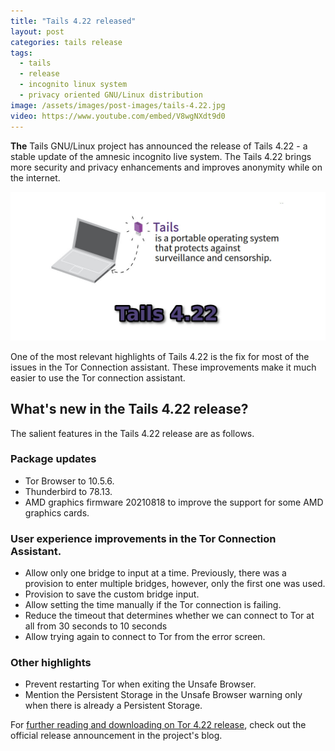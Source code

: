 ```yaml
---
title: "Tails 4.22 released"
layout: post
categories: tails release
tags:
  - tails
  - release
  - incognito linux system
  - privacy oriented GNU/Linux distribution
image: /assets/images/post-images/tails-4.22.jpg
video: https://www.youtube.com/embed/V8wgNXdt9d0
---
```


**The**  Tails GNU/Linux project has announced the release of Tails 4.22 - a stable update of the amnesic incognito live system. The Tails 4.22 brings more security and privacy enhancements and improves anonymity while on the internet.

![Tails 4.22 featured image](/assets/images/post-images/tails-4.22.jpg)

One of the most relevant highlights of Tails 4.22 is the fix for most of the issues in the Tor Connection assistant. These improvements make it much easier to use the Tor connection assistant.

## What's new in the Tails 4.22 release?

The salient features in the Tails 4.22 release are as follows.
### Package updates

- Tor Browser to 10.5.6.
- Thunderbird to 78.13.
- AMD graphics firmware 20210818 to improve the support for some AMD graphics cards.

### User experience improvements in the Tor Connection Assistant.
- Allow only one bridge to input at a time. Previously, there was a provision to enter multiple bridges, however, only the first one was used.
- Provision to save the custom bridge input.
- Allow setting the time manually if the Tor connection is failing.
- Reduce the timeout that determines whether we can connect to Tor at all from 30 seconds to 10 seconds
- Allow trying again to connect to Tor from the error screen.

### Other highlights
- Prevent restarting Tor when exiting the Unsafe Browser.
- Mention the Persistent Storage in the Unsafe Browser warning only when there is already a Persistent Storage.

For [further reading and downloading on Tor 4.22 release](https://tails.boum.org/news/version_4.22/index.en.html), check out the official release announcement in the project's blog.

